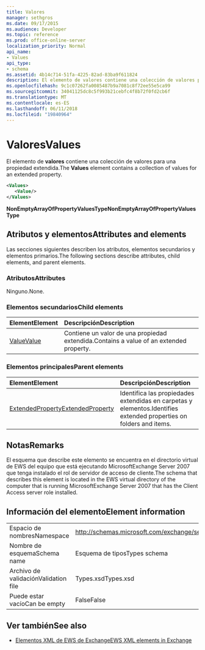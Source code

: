 ```yaml
---
title: Valores
manager: sethgros
ms.date: 09/17/2015
ms.audience: Developer
ms.topic: reference
ms.prod: office-online-server
localization_priority: Normal
api_name:
- Values
api_type:
- schema
ms.assetid: 4b14c714-51fa-4225-82ad-83ba9f611824
description: El elemento de valores contiene una colección de valores para una propiedad extendida.
ms.openlocfilehash: 9c1c07262fa0085487b9a7081c8f72ee55e5ca99
ms.sourcegitcommit: 34041125dc8c5f993b21cebfc4f8b72f0fd2cb6f
ms.translationtype: MT
ms.contentlocale: es-ES
ms.lasthandoff: 06/11/2018
ms.locfileid: "19840964"
---
```

# <a name="values"></a><span data-ttu-id="cc99d-103">Valores</span><span class="sxs-lookup"><span data-stu-id="cc99d-103">Values</span></span>

<span data-ttu-id="cc99d-104">El elemento de **valores** contiene una colección de valores para una propiedad extendida.</span><span class="sxs-lookup"><span data-stu-id="cc99d-104">The **Values** element contains a collection of values for an extended property.</span></span> 
  
```xml
<Values>
   <Value/>
</Values>
```

<span data-ttu-id="cc99d-105">**NonEmptyArrayOfPropertyValuesType**</span><span class="sxs-lookup"><span data-stu-id="cc99d-105">**NonEmptyArrayOfPropertyValuesType**</span></span>

## <a name="attributes-and-elements"></a><span data-ttu-id="cc99d-106">Atributos y elementos</span><span class="sxs-lookup"><span data-stu-id="cc99d-106">Attributes and elements</span></span>

<span data-ttu-id="cc99d-107">Las secciones siguientes describen los atributos, elementos secundarios y elementos primarios.</span><span class="sxs-lookup"><span data-stu-id="cc99d-107">The following sections describe attributes, child elements, and parent elements.</span></span>
  
### <a name="attributes"></a><span data-ttu-id="cc99d-108">Atributos</span><span class="sxs-lookup"><span data-stu-id="cc99d-108">Attributes</span></span>

<span data-ttu-id="cc99d-109">Ninguno.</span><span class="sxs-lookup"><span data-stu-id="cc99d-109">None.</span></span>
  
### <a name="child-elements"></a><span data-ttu-id="cc99d-110">Elementos secundarios</span><span class="sxs-lookup"><span data-stu-id="cc99d-110">Child elements</span></span>

|<span data-ttu-id="cc99d-111">**Element**</span><span class="sxs-lookup"><span data-stu-id="cc99d-111">**Element**</span></span>|<span data-ttu-id="cc99d-112">**Descripción**</span><span class="sxs-lookup"><span data-stu-id="cc99d-112">**Description**</span></span>|
|:-----|:-----|
|[<span data-ttu-id="cc99d-113">Value</span><span class="sxs-lookup"><span data-stu-id="cc99d-113">Value</span></span>](value.md) <br/> |<span data-ttu-id="cc99d-114">Contiene un valor de una propiedad extendida.</span><span class="sxs-lookup"><span data-stu-id="cc99d-114">Contains a value of an extended property.</span></span>  <br/> |
   
### <a name="parent-elements"></a><span data-ttu-id="cc99d-115">Elementos principales</span><span class="sxs-lookup"><span data-stu-id="cc99d-115">Parent elements</span></span>

|<span data-ttu-id="cc99d-116">**Element**</span><span class="sxs-lookup"><span data-stu-id="cc99d-116">**Element**</span></span>|<span data-ttu-id="cc99d-117">**Descripción**</span><span class="sxs-lookup"><span data-stu-id="cc99d-117">**Description**</span></span>|
|:-----|:-----|
|[<span data-ttu-id="cc99d-118">ExtendedProperty</span><span class="sxs-lookup"><span data-stu-id="cc99d-118">ExtendedProperty</span></span>](extendedproperty.md) <br/> |<span data-ttu-id="cc99d-119">Identifica las propiedades extendidas en carpetas y elementos.</span><span class="sxs-lookup"><span data-stu-id="cc99d-119">Identifies extended properties on folders and items.</span></span>  <br/> |
   
## <a name="remarks"></a><span data-ttu-id="cc99d-120">Notas</span><span class="sxs-lookup"><span data-stu-id="cc99d-120">Remarks</span></span>

<span data-ttu-id="cc99d-121">El esquema que describe este elemento se encuentra en el directorio virtual de EWS del equipo que está ejecutando MicrosoftExchange Server 2007 que tenga instalado el rol de servidor de acceso de cliente.</span><span class="sxs-lookup"><span data-stu-id="cc99d-121">The schema that describes this element is located in the EWS virtual directory of the computer that is running MicrosoftExchange Server 2007 that has the Client Access server role installed.</span></span>
  
## <a name="element-information"></a><span data-ttu-id="cc99d-122">Información del elemento</span><span class="sxs-lookup"><span data-stu-id="cc99d-122">Element information</span></span>

|||
|:-----|:-----|
|<span data-ttu-id="cc99d-123">Espacio de nombres</span><span class="sxs-lookup"><span data-stu-id="cc99d-123">Namespace</span></span>  <br/> |http://schemas.microsoft.com/exchange/services/2006/types  <br/> |
|<span data-ttu-id="cc99d-124">Nombre de esquema</span><span class="sxs-lookup"><span data-stu-id="cc99d-124">Schema name</span></span>  <br/> |<span data-ttu-id="cc99d-125">Esquema de tipos</span><span class="sxs-lookup"><span data-stu-id="cc99d-125">Types schema</span></span>  <br/> |
|<span data-ttu-id="cc99d-126">Archivo de validación</span><span class="sxs-lookup"><span data-stu-id="cc99d-126">Validation file</span></span>  <br/> |<span data-ttu-id="cc99d-127">Types.xsd</span><span class="sxs-lookup"><span data-stu-id="cc99d-127">Types.xsd</span></span>  <br/> |
|<span data-ttu-id="cc99d-128">Puede estar vacío</span><span class="sxs-lookup"><span data-stu-id="cc99d-128">Can be empty</span></span>  <br/> |<span data-ttu-id="cc99d-129">False</span><span class="sxs-lookup"><span data-stu-id="cc99d-129">False</span></span>  <br/> |
   
## <a name="see-also"></a><span data-ttu-id="cc99d-130">Ver también</span><span class="sxs-lookup"><span data-stu-id="cc99d-130">See also</span></span>

- [<span data-ttu-id="cc99d-131">Elementos XML de EWS de Exchange</span><span class="sxs-lookup"><span data-stu-id="cc99d-131">EWS XML elements in Exchange</span></span>](ews-xml-elements-in-exchange.md)

